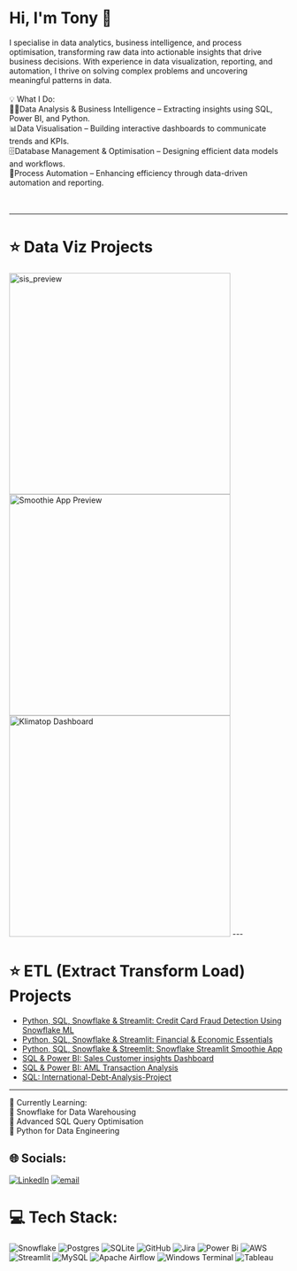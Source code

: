 

# Hi, I'm Tony 👋

I specialise in data analytics, business intelligence, and process optimisation, transforming raw data into actionable insights that drive business decisions. With experience in data visualization, reporting, and automation, I thrive on solving complex problems and uncovering meaningful patterns in data.<br><br>💡 What I Do:<br>🧑‍💻Data Analysis & Business Intelligence – Extracting insights using SQL, Power BI, and Python.<br>📊Data Visualisation – Building interactive dashboards to communicate trends and KPIs.<br>🗄️Database Management & Optimisation – Designing efficient data models and workflows.<br>🔄Process Automation – Enhancing efficiency through data-driven automation and reporting.<br><br><br>

---


# ⭐ Data Viz Projects 


<a href="https://finance-economics-dashboard.streamlit.app/" target="_blank">
  <img src="https://github.com/user-attachments/assets/3db7231e-edf8-464c-884b-23f0b502ce92" alt="sis_preview" width="400"/>
</a>

<a href="https://mysmoothie.streamlit.app/" target="_blank">
  <img src="https://github.com/user-attachments/assets/9fad158a-94d4-4250-85a1-d030d16cbb6e" alt="Smoothie App Preview" width="400"/>
</a>

<img src="https://github.com/user-attachments/assets/77ecaa0f-8a48-401c-8e5e-4e8c9bd11b20" width="400" alt="Klimatop Dashboard"/> 
---


# ⭐ ETL (Extract Transform Load) Projects

- [Python, SQL, Snowflake & Streamlit: Credit Card Fraud Detection Using Snowflake ML](https://github.com/tonyvicta/Credit-Card-Fraud-Detection-Using-SnowflakeML)
- [Python, SQL, Snowflake & Streamlit: Financial & Economic Essentials](https://github.com/tonyvicta/Financial-Economic-Essentials)
- [Python, SQL, Snowflake & Streemlit: Snowflake Streamlit Smoothie App](https://github.com/tonyvicta/Snowflake-Streamlit-Smoothie-App)
- [SQL & Power BI: Sales Customer insights Dashboard](https://github.com/tonyvicta/Sales-Customer-Insights-Dashboard)
- [SQL & Power BI: AML Transaction Analysis](https://github.com/tonyvicta/AML-Transaction-Analysis-Post-Russian-Invasion)
- [SQL: International-Debt-Analysis-Project](https://github.com/tonyvicta/International-Debt-Analysis-Project/blob/main/README.md)

---



🌱 Currently Learning:<br>📌 Snowflake for Data Warehousing<br>📌 Advanced SQL Query Optimisation<br>📌 Python for Data Engineering


## 🌐 Socials:
[![LinkedIn](https://img.shields.io/badge/LinkedIn-%230077B5.svg?logo=linkedin&logoColor=white)](https://linkedin.com/in/tonytawakali) [![email](https://img.shields.io/badge/Email-D14836?logo=gmail&logoColor=white)](mailto:tony@datasphered.com) 

# 💻 Tech Stack:
![Snowflake](https://img.shields.io/badge/snowflake-%2329B5E8.svg?style=for-the-badge&logo=snowflake&logoColor=white) ![Postgres](https://img.shields.io/badge/postgres-%23316192.svg?style=for-the-badge&logo=postgresql&logoColor=white) ![SQLite](https://img.shields.io/badge/sqlite-%2307405e.svg?style=for-the-badge&logo=sqlite&logoColor=white) ![GitHub](https://img.shields.io/badge/github-%23121011.svg?style=for-the-badge&logo=github&logoColor=white) ![Jira](https://img.shields.io/badge/jira-%230A0FFF.svg?style=for-the-badge&logo=jira&logoColor=white) ![Power Bi](https://img.shields.io/badge/power_bi-F2C811?style=for-the-badge&logo=powerbi&logoColor=black) ![AWS](https://img.shields.io/badge/AWS-%23FF9900.svg?style=for-the-badge&logo=amazon-aws&logoColor=white) ![Streamlit](https://img.shields.io/badge/Streamlit-%23FE4B4B.svg?style=for-the-badge&logo=streamlit&logoColor=white) ![MySQL](https://img.shields.io/badge/mysql-4479A1.svg?style=for-the-badge&logo=mysql&logoColor=white) ![Apache Airflow](https://img.shields.io/badge/Apache%20Airflow-017CEE?style=for-the-badge&logo=Apache%20Airflow&logoColor=white) ![Windows Terminal](https://img.shields.io/badge/Windows%20Terminal-%234D4D4D.svg?style=for-the-badge&logo=windows-terminal&logoColor=white)
![Tableau](https://img.shields.io/badge/Tableau-E97627?style=for-the-badge&logo=Tableau&logoColor=white) 
<!-- Proudly created with GPRM ( https://gprm.itsvg.in ) -->



    
<!---
tonyvicta/tonyvicta is a ✨ special ✨ repository because its `README.md` (this file) appears on your GitHub profile.
You can click the Preview link to take a look at your changes.
--->
